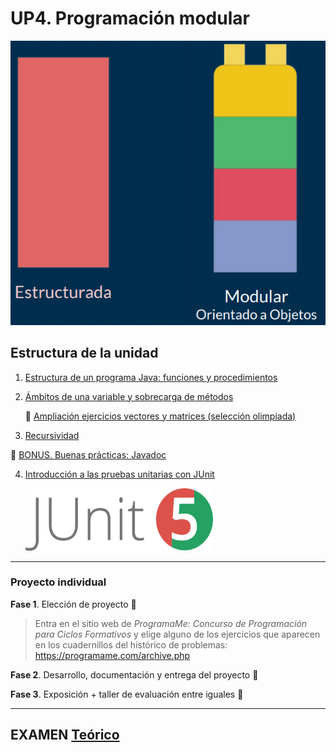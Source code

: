 # UP4. Programación modular
![modular](modular.png)

## Estructura de la unidad
1.  [Estructura de un programa Java: funciones y procedimientos](https://pbendom3.github.io/prog-1cfgs-daw/ups/UP4/4_1_metodos/index.html)
2.  [Ámbitos de una variable y sobrecarga de métodos](https://pbendom3.github.io/prog-1cfgs-daw/ups/UP4/4_2_ambitos_sobrecarga/index.html)

     :pushpin: [Ampliación ejercicios vectores y matrices (selección olimpiada)](3_ejercicios.pdf)
  
3.  [Recursividad](https://pbendom3.github.io/prog-1cfgs-daw/ups/UP4/4_3_recursividad/index.html)

:gift: [BONUS. Buenas prácticas: Javadoc](https://pbendom3.github.io/prog-1cfgs-daw/ups/UP4/4_4_javadoc/index.html)

4.  [Introducción a las pruebas unitarias con JUnit](https://pbendom3.github.io/prog-1cfgs-daw/ups/UP4/4_5_junit/index.html)

     <img src="JUnit.png" width="300" height="100"/>

---

### Proyecto individual

**Fase 1**. Elección de proyecto :space_invader:
> Entra en el sitio web de *ProgramaMe: Concurso de Programación para Ciclos Formativos* y elige alguno de los ejercicios que aparecen en los cuadernillos del histórico de problemas: https://programame.com/archive.php

**Fase 2**. Desarrollo, documentación y entrega del proyecto :file_folder:

**Fase 3**. Exposición + taller de evaluación entre iguales :speech_balloon:

---

## EXAMEN [Teórico](8_EXAMEN_TEÓRICO_UD4.pdf)
